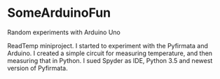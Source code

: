 # SomeArduinoFun
Random experiments with Arduino Uno

ReadTemp miniproject. I started to experiment with the Pyfirmata and Arduino. I created a simple circuit for measuring temperature, and then measuring that in Python. I sued Spyder as IDE, Python 3.5 and newest version of Pyfirmata.
